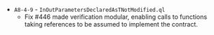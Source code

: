- `A8-4-9` - `InOutParametersDeclaredAsTNotModified.ql`
  - Fix #446 made verification modular, enabling calls to functions taking
    references to be assumed to implement the contract. 